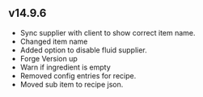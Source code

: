 ## v14.9.6
* Sync supplier with client to show correct item name.
* Changed item name
* Added option to disable fluid supplier.
* Forge Version up
* Warn if ingredient is empty
* Removed config entries for recipe.
* Moved sub item to recipe json.

